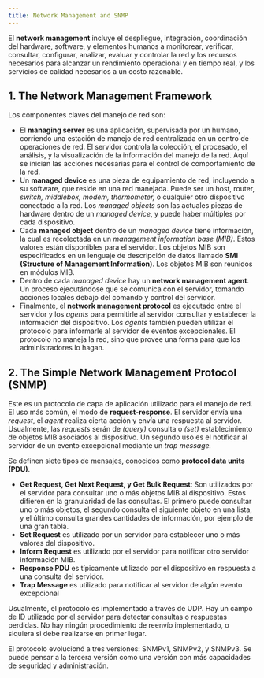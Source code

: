 ```yaml
---
title: Network Management and SNMP
---
```


El **network management** incluye el despliegue, integración, coordinación del hardware, software, y elementos humanos a monitorear, verificar, consultar, configurar, analizar, evaluar y controlar la red y los recursos necesarios para alcanzar un rendimiento operacional y en tiempo real, y los servicios de calidad necesarios a un costo razonable.

## 1. The Network Management Framework

Los componentes claves del manejo de red son:

- El **managing server** es una aplicación, supervisada por un humano, corriendo una estación de manejo de red centralizada en un centro de operaciones de red. El servidor controla la colección, el procesado, el análisis, y la visualización de la información del manejo de la red. Aquí se inician las acciones necesarias para el control de comportamiento de la red.
- Un **managed device** es una pieza de equipamiento de red, incluyendo a su software, que reside en una red manejada. Puede ser un host, router, *switch, middlebox, modem, thermometer,* o cualquier otro dispositivo conectado a la red. Los *managed objects* son las actuales piezas de hardware dentro de un *managed device*, y puede haber múltiples por cada dispositivo.
- Cada **managed object** dentro de un *managed device* tiene información, la cual es recolectada en un *management information base (MIB)*. Estos valores están disponibles para el servidor. Los objetos MIB son especificados en un lenguaje de descripción de datos llamado **SMI (Structure of Management Information)**. Los objetos MIB son reunidos en módulos MIB.
- Dentro de cada *managed device* hay un **network management agent**. Un proceso ejecutándose que se comunica con el servidor, tomando acciones locales debajo del comando y control del servidor.
- Finalmente, el **network management protocol** es ejecutado entre el servidor y los *agents* para permitirle al servidor consultar y establecer la información del dispositivo. Los *agents* también pueden utilizar el protocolo para informarle al servidor de eventos excepcionales. El protocolo no maneja la red, sino que provee una forma para que los administradores lo hagan.

## 2. The Simple Network Management Protocol (SNMP)

Este es un protocolo de capa de aplicación utilizado para el manejo de red. El uso más común, el modo de **request-response**. El servidor envía una *request*, el *agent* realiza cierta acción y envía una respuesta al servidor. Usualmente, las *requests* serán de *(query)* consulta o *(set)* establecimiento de objetos MIB asociados al dispositivo. Un segundo uso es el notificar al servidor de un evento excepcional mediante un *trap message.*

Se definen siete tipos de mensajes, conocidos como **protocol data units (PDU)**.

- **Get Request, Get Next Request, y Get Bulk Request**: Son utilizados por el servidor para consultar uno o más objetos MIB al dispositivo. Estos difieren en la granularidad de las consultas. El primero puede consultar uno o más objetos, el segundo consulta el siguiente objeto en una lista, y el último consulta grandes cantidades de información, por ejemplo de una gran tabla.
- **Set Request** es utilizado por un servidor para establecer uno o más valores del dispositivo.
- **Inform Request** es utilizado por el servidor para notificar otro servidor información MIB.
- **Response PDU** es típicamente utilizado por el dispositivo en respuesta a una consulta del servidor.
- **Trap Message** es utilizado para notificar al servidor de algún evento excepcional

Usualmente, el protocolo es implementado a través de UDP. Hay un campo de ID utilizado por el servidor para detectar consultas o respuestas perdidas. No hay ningún procedimiento de reenvío implementado, o siquiera si debe realizarse en primer lugar.

El protocolo evolucionó a tres versiones: SNMPv1, SNMPv2, y SNMPv3. Se puede pensar a la tercera versión como una versión con más capacidades de seguridad y administración.
